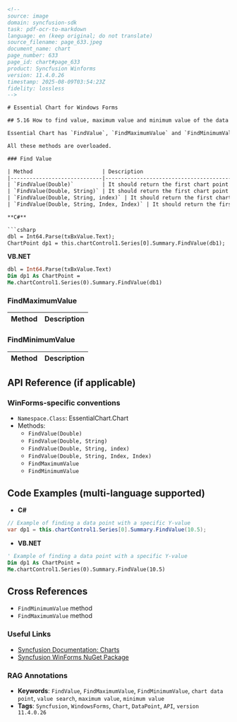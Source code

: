 ```html
<!--
source: image
domain: syncfusion-sdk
task: pdf-ocr-to-markdown
language: en (keep original; do not translate)
source_filename: page_633.jpeg
document_name: chart
page_number: 633
page_id: chart#page_633
product: Syncfusion Winforms
version: 11.4.0.26
timestamp: 2025-08-09T03:54:23Z
fidelity: lossless
-->

# Essential Chart for Windows Forms

## 5.16 How to find value, maximum value and minimum value of the data points

Essential Chart has `FindValue`, `FindMaximumValue` and `FindMinimumValue` methods that can return the corresponding chart data point values depending upon the parameter(s) passed to these methods.

All these methods are overloaded.

### Find Value

| Method                      | Description                                                                                                                      |
|-----------------------------|----------------------------------------------------------------------------------------------------------------------------------|
| `FindValue(Double)`         | It should return the first chart point in the collection that has a specified first Y-value. The search always should start at the beginning of the collection. |
| `FindValue(Double, String)` | It should return the first chart point in the collection with the specified X or Y-value.                                        |
| `FindValue(Double, String, index)` | It should return the first chart point with the specified X or Y-value, and should start the search at the specified index. |
| `FindValue(Double, String, Index, Index)` | It should return the first chart point with the specified X or Y-value, and should start and end the search at the specified index. |

**C#**

```csharp
dbl = Int64.Parse(txBxValue.Text);
ChartPoint dp1 = this.chartControl1.Series[0].Summary.FindValue(db1);
```

**VB.NET**

```vb
dbl = Int64.Parse(txBxValue.Text)
Dim dp1 As ChartPoint = 
Me.chartControl1.Series(0).Summary.FindValue(db1)
```

### FindMaximumValue

| Method | Description |
|--------|-------------|

### FindMinimumValue

| Method | Description |
|--------|-------------|

## API Reference (if applicable)

### WinForms-specific conventions

- `Namespace.Class`: EssentialChart.Chart
- Methods:
  - `FindValue(Double)`
  - `FindValue(Double, String)`
  - `FindValue(Double, String, index)`
  - `FindValue(Double, String, Index, Index)`
  - `FindMaximumValue`
  - `FindMinimumValue`

## Code Examples (multi-language supported)

- **C#**

```csharp
// Example of finding a data point with a specific Y-value
var dp1 = this.chartControl1.Series[0].Summary.FindValue(10.5);
```

- **VB.NET**

```vb
' Example of finding a data point with a specific Y-value
Dim dp1 As ChartPoint = 
Me.chartControl1.Series(0).Summary.FindValue(10.5)
```

## Cross References

- `FindMinimumValue` method
- `FindMaximumValue` method

### Useful Links

- [Syncfusion Documentation: Charts](https://help.syncfusion.com/windowsforms/chart)
- [Syncfusion WinForms NuGet Package](https://www.nuget.org/packages/Syncfusion.EssentialStudio.Windows)

### RAG Annotations

- **Keywords**: `FindValue`, `FindMaximumValue`, `FindMinimumValue`, `chart data point`, `value search`, `maximum value`, `minimum value`
- **Tags**: `Syncfusion`, `WindowsForms`, `Chart`, `DataPoint`, `API`, `version 11.4.0.26`

```html
```
